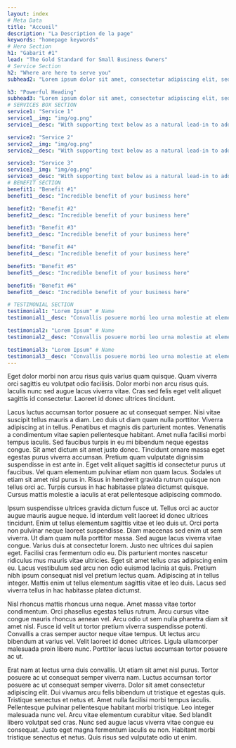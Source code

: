 ```yaml
---
layout: index
# Meta Data
title: "Accueil"
description: "La Description de la page"
keywords: "homepage keywords"
# Hero Section
h1: "Gabarit #1"
lead: "The Gold Standard for Small Business Owners"
# Service Section
h2: "Where are here to serve you"
subhead2: "Lorem ipsum dolor sit amet, consectetur adipiscing elit, sed do eiusmod tempor incididunt ut labore et dolore magna aliqua. Elementum pulvinar etiam non quam lacus."

h3: "Powerful Heading"
subhead3: "Lorem ipsum dolor sit amet, consectetur adipiscing elit, sed do eiusmod tempor incididunt ut labore et dolore magna aliqua. Elementum pulvinar etiam non quam lacus."
# SERVICES BOX SECTION
service1: "Service 1"
service1__img: "img/og.png"
service1__desc: "With supporting text below as a natural lead-in to additional content."

service2: "Service 2"
service2__img: "img/og.png"
service2__desc: "With supporting text below as a natural lead-in to additional content."

service3: "Service 3"
service3__img: "img/og.png"
service3__desc: "With supporting text below as a natural lead-in to additional content."
# BENEFIT SECTION
benefit1: "Benefit #1"
benefit1__desc: "Incredible benefit of your business here"

benefit2: "Benefit #2"
benefit2__desc: "Incredible benefit of your business here"

benefit3: "Benefit #3"
benefit3__desc: "Incredible benefit of your business here"

benefit4: "Benefit #4"
benefit4__desc: "Incredible benefit of your business here"

benefit5: "Benefit #5"
benefit5__desc: "Incredible benefit of your business here"

benefit6: "Benefit #6"
benefit6__desc: "Incredible benefit of your business here"

# TESTIMONIAL SECTION
testimonial1: "Lorem Ipsum" # Name 
testimonial1__desc: "Convallis posuere morbi leo urna molestie at elementum. Turpis cursus in hac habitasse platea dictumst quisque. Nulla pellentesque dignissim enim sit amet venenatis. Euismod nisi porta lorem mollis aliquam ut porttitor. Consectetur a erat nam at lectus." # Testimonial Content

testimonial2: "Lorem Ipsum" # Name 
testimonial2__desc: "Convallis posuere morbi leo urna molestie at elementum. Turpis cursus in hac habitasse platea dictumst quisque. Nulla pellentesque dignissim enim sit amet venenatis. Euismod nisi porta lorem mollis aliquam ut porttitor. Consectetur a erat nam at lectus." # Testimonial Content

testimonial3: "Lorem Ipsum" # Name 
testimonial3__desc: "Convallis posuere morbi leo urna molestie at elementum. Turpis cursus in hac habitasse platea dictumst quisque. Nulla pellentesque dignissim enim sit amet venenatis. Euismod nisi porta lorem mollis aliquam ut porttitor. Consectetur a erat nam at lectus." # Testimonial Content
---
```


Eget dolor morbi non arcu risus quis varius quam quisque. Quam viverra orci sagittis eu volutpat odio facilisis. Dolor morbi non arcu risus quis. Iaculis nunc sed augue lacus viverra vitae. Cras sed felis eget velit aliquet sagittis id consectetur. Laoreet id donec ultrices tincidunt.

Lacus luctus accumsan tortor posuere ac ut consequat semper. Nisi vitae suscipit tellus mauris a diam. Leo duis ut diam quam nulla porttitor. Viverra adipiscing at in tellus. Penatibus et magnis dis parturient montes. Venenatis a condimentum vitae sapien pellentesque habitant. Amet nulla facilisi morbi tempus iaculis. Sed faucibus turpis in eu mi bibendum neque egestas congue. Sit amet dictum sit amet justo donec. Tincidunt ornare massa eget egestas purus viverra accumsan. Pretium quam vulputate dignissim suspendisse in est ante in. Eget velit aliquet sagittis id consectetur purus ut faucibus. Vel quam elementum pulvinar etiam non quam lacus. Sodales ut etiam sit amet nisl purus in. Risus in hendrerit gravida rutrum quisque non tellus orci ac. Turpis cursus in hac habitasse platea dictumst quisque. Cursus mattis molestie a iaculis at erat pellentesque adipiscing commodo.

Ipsum suspendisse ultrices gravida dictum fusce ut. Tellus orci ac auctor augue mauris augue neque. Id interdum velit laoreet id donec ultrices tincidunt. Enim ut tellus elementum sagittis vitae et leo duis ut. Orci porta non pulvinar neque laoreet suspendisse. Diam maecenas sed enim ut sem viverra. Ut diam quam nulla porttitor massa. Sed augue lacus viverra vitae congue. Varius duis at consectetur lorem. Justo nec ultrices dui sapien eget. Facilisi cras fermentum odio eu. Dis parturient montes nascetur ridiculus mus mauris vitae ultricies. Eget sit amet tellus cras adipiscing enim eu. Lacus vestibulum sed arcu non odio euismod lacinia at quis. Pretium nibh ipsum consequat nisl vel pretium lectus quam. Adipiscing at in tellus integer. Mattis enim ut tellus elementum sagittis vitae et leo duis. Lacus sed viverra tellus in hac habitasse platea dictumst.

Nisl rhoncus mattis rhoncus urna neque. Amet massa vitae tortor condimentum. Orci phasellus egestas tellus rutrum. Arcu cursus vitae congue mauris rhoncus aenean vel. Arcu odio ut sem nulla pharetra diam sit amet nisl. Fusce id velit ut tortor pretium viverra suspendisse potenti. Convallis a cras semper auctor neque vitae tempus. Ut lectus arcu bibendum at varius vel. Velit laoreet id donec ultrices. Ligula ullamcorper malesuada proin libero nunc. Porttitor lacus luctus accumsan tortor posuere ac ut.

Erat nam at lectus urna duis convallis. Ut etiam sit amet nisl purus. Tortor posuere ac ut consequat semper viverra nam. Luctus accumsan tortor posuere ac ut consequat semper viverra. Dolor sit amet consectetur adipiscing elit. Dui vivamus arcu felis bibendum ut tristique et egestas quis. Tristique senectus et netus et. Amet nulla facilisi morbi tempus iaculis. Pellentesque pulvinar pellentesque habitant morbi tristique. Leo integer malesuada nunc vel. Arcu vitae elementum curabitur vitae. Sed blandit libero volutpat sed cras. Nunc sed augue lacus viverra vitae congue eu consequat. Justo eget magna fermentum iaculis eu non. Habitant morbi tristique senectus et netus. Quis risus sed vulputate odio ut enim.
